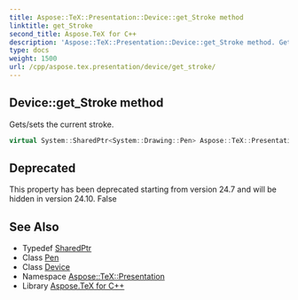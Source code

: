 ```yaml
---
title: Aspose::TeX::Presentation::Device::get_Stroke method
linktitle: get_Stroke
second_title: Aspose.TeX for C++
description: 'Aspose::TeX::Presentation::Device::get_Stroke method. Gets/sets the current stroke in C++.'
type: docs
weight: 1500
url: /cpp/aspose.tex.presentation/device/get_stroke/
---
```

## Device::get_Stroke method


Gets/sets the current stroke.

```cpp
virtual System::SharedPtr<System::Drawing::Pen> Aspose::TeX::Presentation::Device::get_Stroke()
```


## Deprecated
This property has been deprecated starting from version 24.7 and will be hidden in version 24.10. False 

## See Also

* Typedef [SharedPtr](../../../system/sharedptr/)
* Class [Pen](../../../system.drawing/pen/)
* Class [Device](../)
* Namespace [Aspose::TeX::Presentation](../../)
* Library [Aspose.TeX for C++](../../../)
